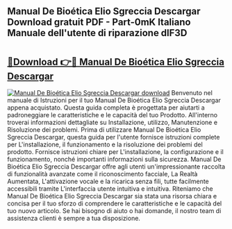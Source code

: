 ## Manual De Bioética Elio Sgreccia Descargar Download gratuit PDF - Part-0mK Italiano Manuale dell'utente di riparazione dlF3D

# <h2><a href="http://dfgdlin.blite.top/?on=Manual+De+Bio%c3%a9tica+Elio+Sgreccia+Descargar">🔗Download 👉🔴 Manual De Bioética Elio Sgreccia Descargar</a></h2>

[![Manual De Bioética Elio Sgreccia Descargar download](https://i.imgur.com/lujVjoI.png)](http://dfgdlin.blite.top/?on=Manual+De+Bio%c3%a9tica+Elio+Sgreccia+Descargar)
Benvenuto nel manuale di Istruzioni per il tuo Manual De Bioética Elio Sgreccia Descargar appena acquistato. Questa guida completa è progettata per aiutarti a padroneggiare le caratteristiche e le capacità del tuo Prodotto. All'interno troverai informazioni dettagliate su Installazione, utilizzo, Manutenzione e Risoluzione dei problemi. Prima di utilizzare Manual De Bioética Elio Sgreccia Descargar, questa guida per l'utente fornisce istruzioni complete per L'installazione, il funzionamento e la risoluzione dei problemi del prodotto. Fornisce istruzioni chiare per L'installazione, la configurazione e il funzionamento, nonché importanti informazioni sulla sicurezza. Manual De Bioética Elio Sgreccia Descargar offre agli utenti un'impressionante raccolta di funzionalità avanzate come il riconoscimento facciale, La Realtà Aumentata, L'attivazione vocale e la ricarica senza fili, tutte facilmente accessibili tramite L'interfaccia utente intuitiva e intuitiva. Riteniamo che Manual De Bioética Elio Sgreccia Descargar sia stata una risorsa chiara e concisa per il tuo sforzo di comprendere le caratteristiche e le capacità del tuo nuovo articolo. Se hai bisogno di aiuto o hai domande, il nostro team di assistenza clienti è sempre a tua disposizione.
